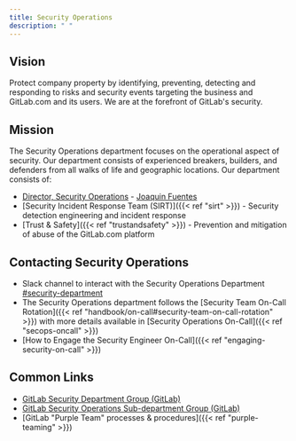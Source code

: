 ```yaml
---
title: Security Operations
description: " "
---
```


## Vision

Protect company property by identifying, preventing, detecting and responding to risks and security events targeting the business and GitLab.com and its users. We are at the forefront of GitLab's security.

## Mission

The Security Operations department focuses on the operational aspect of security. Our department consists of experienced breakers, builders, and defenders from all walks of life and geographic locations.  Our department consists of:

 - [Director, Security Operations](security-leadership/#director-security-operations) - [Joaquin Fuentes](https://gitlab.com/jfuentes2)
 - [Security Incident Response Team (SIRT)]({{< ref "sirt" >}}) - Security detection engineering and incident response
 - [Trust & Safety]({{< ref "trustandsafety" >}}) - Prevention and mitigation of abuse of the GitLab.com platform


## Contacting Security Operations

- Slack channel to interact with the Security Operations Department [#security-department](https://gitlab.slack.com/archives/CM74JMLTU)
- The Security Operations department follows the [Security Team On-Call Rotation]({{< ref "handbook/on-call#security-team-on-call-rotation" >}}) with more details available in [Security Operations On-Call]({{< ref "secops-oncall" >}})
- [How to Engage the Security Engineer On-Call]({{< ref "engaging-security-on-call" >}})

## Common Links

- [GitLab Security Department Group (GitLab)](https://gitlab.com/gitlab-com/gl-security)
- [GitLab Security Operations Sub-department Group (GitLab)](https://gitlab.com/gitlab-com/gl-security/security-operations)
- [GitLab "Purple Team" processes & procedures]({{< ref "purple-teaming" >}})
